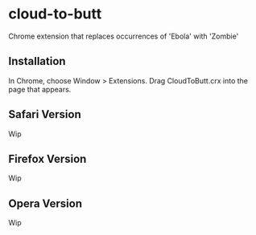 cloud-to-butt
=============

Chrome extension that replaces occurrences of 'Ebola' with 'Zombie'


Installation
------------

In Chrome, choose Window > Extensions.  Drag CloudToButt.crx into the page that appears.

Safari Version
--------------

Wip

Firefox Version
---------------

Wip

Opera Version
---------------

Wip

